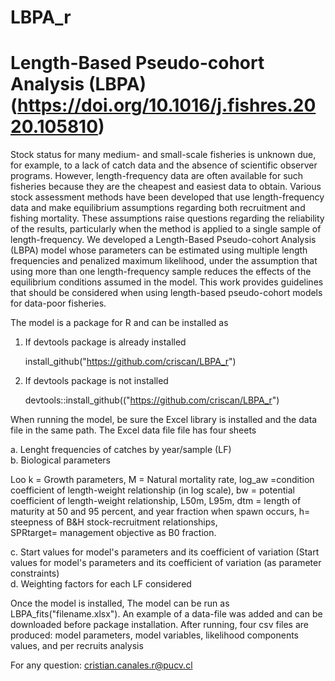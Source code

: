 # LBPA_r

# Length-Based Pseudo-cohort Analysis (LBPA) (https://doi.org/10.1016/j.fishres.2020.105810)

Stock status for many medium- and small-scale fisheries is unknown due, for example, to a lack of catch data and the absence of scientific observer programs. However, length-frequency data are often available for such fisheries because they are the cheapest and easiest data to obtain. Various stock assessment methods have been developed that use length-frequency data and make equilibrium assumptions regarding both recruitment and fishing mortality. These assumptions raise questions regarding the reliability of the results, particularly when the method is applied to a single sample of length-frequency. We developed a Length-Based Pseudo-cohort Analysis (LBPA) model whose parameters can be estimated using multiple length frequencies and penalized maximum likelihood, under the assumption that using more than one length-frequency sample reduces the effects of the equilibrium conditions assumed in the model. This work provides guidelines that should be considered when using length-based pseudo-cohort models for data-poor fisheries.

The model is a package for R and can be installed as

1. If devtools package is already installed
   
   install_github("https://github.com/criscan/LBPA_r")

3. If devtools package is not installed

   devtools::install_github(("https://github.com/criscan/LBPA_r")

When running the model,  be sure the Excel library is installed and the data file in the same path. The Excel data file file has four sheets    

a. Lenght frequencies of catches by year/sample (LF)     
b. Biological parameters    

   Loo	k	= Growth parameters,
   M	= Natural mortality rate,
   log_aw =condition coefficient of length-weight relationship (in log scale),
   bw = potential coefficient of length-weight relationship,
   L50m,	L95m,	dtm = length of maturity at 50 and 95 percent, and year fraction when spawn occurs,	
   h= steepness of B&H stock-recruitment relationships, 	
   SPRtarget= management objective as B0 fraction.

c. Start values for model's parameters and its coefficient of variation (Start values for model's parameters and its coefficient of variation (as parameter constraints)    
d. Weighting factors for each LF considered    


Once the model is installed, The model can be run as LBPA_fits("filename.xlsx"). An example of a data-file was added and can be downloaded before package installation. After running, four csv files are produced: model parameters, model variables, likelihood components values, and per recruits analysis 

For any question: cristian.canales.r@pucv.cl
